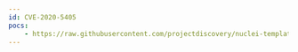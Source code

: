 ```yaml
---
id: CVE-2020-5405
pocs:
    - https://raw.githubusercontent.com/projectdiscovery/nuclei-templates/master/cves/CVE-2020-5405.yaml
---
```

